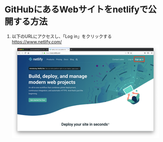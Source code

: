 # GitHubにあるWebサイトをnetlifyで公開する方法

1. 以下のURLにアクセスし、「Log in」をクリックする
https://www.netlify.com/
  ![画像](./img/netlify.png)